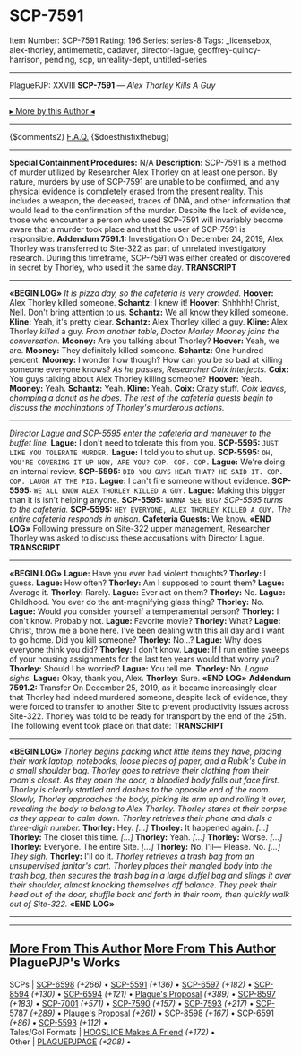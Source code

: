 # SCP-7591
Item Number: SCP-7591
Rating: 196
Series: series-8
Tags: _licensebox, alex-thorley, antimemetic, cadaver, director-lague, geoffrey-quincy-harrison, pending, scp, unreality-dept, untitled-series

---

PlaguePJP: XXVIII
**SCP-7591** — _Alex Thorley Kills A Guy_
* * *
[▸ More by this Author ◂](https://scp-wiki.wikidot.com/plaguepjp)
* * *
{$comments2}
[F.A.Q.](https://scp-wiki.wikidot.com/component:info-ayers)
{$doesthisfixthebug}
* * *
**Special Containment Procedures:** N/A
**Description:** SCP-7591 is a method of murder utilized by Researcher Alex Thorley on at least one person. By nature, murders by use of SCP-7591 are unable to be confirmed, and any physical evidence is completely erased from the present reality. This includes a weapon, the deceased, traces of DNA, and other information that would lead to the confirmation of the murder.
Despite the lack of evidence, those who encounter a person who used SCP-7591 will invariably become aware that a murder took place and that the user of SCP-7591 is responsible.
**Addendum 7591.1:** Investigation
On December 24, 2019, Alex Thorley was transferred to Site-322 as part of unrelated investigatory research. During this timeframe, SCP-7591 was either created or discovered in secret by Thorley, who used it the same day.
**TRANSCRIPT**
* * *
**«BEGIN LOG»**
_It is pizza day, so the cafeteria is very crowded._
**Hoover:** Alex Thorley killed someone.
**Schantz:** I knew it!
**Hoover:** Shhhhh! Christ, Neil. Don't bring attention to us.
**Schantz:** We all know they killed someone.
**Kline:** Yeah, it's pretty clear.
**Schantz:** Alex Thorley killed a guy.
**Kline:** Alex Thorley _killed_ a guy.
_From another table, Doctor Marley Mooney joins the conversation._
**Mooney:** Are you talking about Thorley?
**Hoover:** Yeah, we are.
**Mooney:** They definitely killed someone.
**Schantz:** One hundred percent.
**Mooney:** I wonder how though? How can you be so bad at killing someone everyone knows?
_As he passes, Researcher Coix interjects._
**Coix:** You guys talking about Alex Thorley killing someone?
**Hoover:** Yeah.
**Mooney:** Yeah.
**Schantz:** Yeah.
**Kline:** Yeah.
**Coix:** Crazy stuff.
_Coix leaves, chomping a donut as he does. The rest of the cafeteria guests begin to discuss the machinations of Thorley's murderous actions._
* * *
_Director Lague and SCP-5595 enter the cafeteria and maneuver to the buffet line._
**Lague:** I don't need to tolerate this from you.
**SCP-5595:** `JUST LIKE YOU TOLERATE MURDER.`
**Lague:** I told you to shut up.
**SCP-5595:** `OH, YOU'RE COVERING IT UP NOW, ARE YOU? COP. COP. COP.`
**Lague:** We're doing an internal review.
**SCP-5595:** `DID YOU GUYS HEAR THAT? HE SAID IT. COP. COP. LAUGH AT THE PIG.`
**Lague:** I can't fire someone without evidence.
**SCP-5595:** `WE ALL KNOW ALEX THORLEY KILLED A GUY.`
**Lague:** Making this bigger than it is isn't helping anyone.
**SCP-5595:** `WANNA SEE BIG?`
_SCP-5595 turns to the cafeteria._
**SCP-5595:** `HEY EVERYONE, ALEX THORLEY KILLED A GUY.`
_The entire cafeteria responds in unison._
**Cafeteria Guests:** We know.
**«END LOG»**
Following pressure on Site-322 upper management, Researcher Thorley was asked to discuss these accusations with Director Lague.
**TRANSCRIPT**
* * *
**«BEGIN LOG»**
**Lague:** Have you ever had violent thoughts?
**Thorley:** I guess.
**Lague:** How often?
**Thorley:** Am I supposed to count them?
**Lague:** Average it.
**Thorley:** Rarely.
**Lague:** Ever act on them?
**Thorley:** No.
**Lague:** Childhood. You ever do the ant-magnifying glass thing?
**Thorley:** No.
**Lague:** Would you consider yourself a temperamental person?
**Thorley:** I don't know. Probably not.
**Lague:** Favorite movie?
**Thorley:** What?
**Lague:** Christ, throw me a bone here. I've been dealing with this all day and I want to go home. Did you kill someone?
**Thorley:** No…?
**Lague:** Why does everyone think you did?
**Thorley:** I don't know.
**Lague:** If I run entire sweeps of your housing assignments for the last ten years would that worry you?
**Thorley:** Should I be worried?
**Lague:** You tell me.
**Thorley:** No.
_Lague sighs._
**Lague:** Okay, thank you, Alex.
**Thorley:** Sure.
**«END LOG»**
**Addendum 7591.2:** Transfer
On December 25, 2019, as it became increasingly clear that Thorley had indeed murdered someone, despite lack of evidence, they were forced to transfer to another Site to prevent productivity issues across Site-322. Thorley was told to be ready for transport by the end of the 25th. The following event took place on that date:
**TRANSCRIPT**
* * *
**«BEGIN LOG»**
_Thorley begins packing what little items they have, placing their work laptop, notebooks, loose pieces of paper, and a Rubik's Cube in a small shoulder bag._
_Thorley goes to retrieve their clothing from their room's closet. As they open the door, a bloodied body falls out face first. Thorley is clearly startled and dashes to the opposite end of the room._
_Slowly, Thorley approaches the body, picking its arm up and rolling it over, revealing the body to belong to Alex Thorley._
_Thorley stares at their corpse as they appear to calm down._
_Thorley retrieves their phone and dials a three-digit number._
**Thorley:** Hey.
_[…]_
**Thorley:** It happened again.
_[…]_
**Thorley:** The closet this time.
_[…]_
**Thorley:** Yeah.
_[…]_
**Thorley:** Worse.
_[…]_
**Thorley:** Everyone. The entire Site.
_[…]_
**Thorley:** No. I'll— Please. No.
_[…]_
_They sigh._
**Thorley:** I'll do it.
_Thorley retrieves a trash bag from an unsupervised janitor's cart._
_Thorley places their mangled body into the trash bag, then secures the trash bag in a large duffel bag and slings it over their shoulder, almost knocking themselves off balance._
_They peek their head out of the door, shuffle back and forth in their room, then quickly walk out of Site-322._
**«END LOG»**
* * *
* * *
[More From This Author](javascript:;)
[More From This Author](javascript:;)
PlaguePJP's Works  
---  
SCPs |  [SCP-6598](/scp-6598) _(+266)_ • [SCP-5591](/scp-5591) _(+136)_ • [SCP-6597](/scp-6597) _(+182)_ • [SCP-8594](/scp-8594) _(+130)_ • [SCP-6594](/scp-6594) _(+121)_ • [Plague's Proposal](/plague-s-proposal) _(+389)_ • [SCP-8597](/scp-8597) _(+183)_ • [SCP-7001](/scp-7001) _(+571)_ • [SCP-7590](/scp-7590) _(+157)_ • [SCP-7593](/scp-7593) _(+217)_ • [SCP-5787](/scp-5787) _(+289)_ • [Plauge's Proposal](/plauge-proposal) _(+261)_ • [SCP-8598](/scp-8598) _(+167)_ • [SCP-6591](/scp-6591) _(+86)_ • [SCP-5593](/scp-5593) _(+112)_ •  
Tales/GoI Formats |  [HOGSLICE Makes A Friend](/hogslice-makes-a-friend) _(+172)_ •  
Other |  [PLAGUEPJPAGE](/plaguepjp) _(+208)_ •